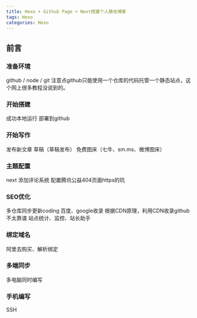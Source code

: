 ```yaml
---
title: Hexo + Github Page + Next搭建个人静态博客
tags: Hexo
categories: Hexo
---
```


## 前言

### 准备环境
github / node / git
注意点github只能使用一个仓库的代码托管一个静态站点，这个网上很多教程没说到的。

### 开始搭建
成功本地运行
部署到github

### 开始写作
发布新文章
草稿（草稿发布）
免费图床（七牛、sm.ms、微博图床）

### 主题配置
next
添加评论系统
配置腾讯公益404页面https的坑

### SEO优化
多仓库同步更新coding
百度、google收录
根据CDN原理，利用CDN收录github不太靠谱
站点统计、监控、站长助手

### 绑定域名
阿里去购买、解析绑定

### 多端同步
多电脑同时编写

### 手机编写
SSH
